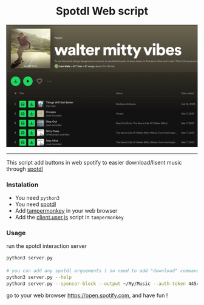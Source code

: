 <div align="center">
<h1>Spotdl Web script</h1>
 
![preview](./_images/preview.png)

</div>

______________________________________________________________________

This script add buttons in web spotify to easier download/lisent music through [spotdl](https://github.com/spotDL/spotify-downloader)

### Instalation
 - You need `python3`
 - You need [spotdl](https://github.com/spotDL/spotify-downloader?tab=readme-ov-file#installation)
 - Add [tampermonkey](https://www.tampermonkey.net/) in your web browser
 - Add the [client.user.js](https://github.com/remigermain/spotdl-userscript/raw/refs/heads/main/spodtl.user.js) script in `tampermonkey` 

### Usage
run the spotdl interaction server
```sh
python3 server.py

# you can add any spotdl arguements ( no need to add "download" command)
python3 server.py --help
python3 server.py --sponsor-block --output ~/My/Music --auth-token 4454 ...
```

go to your web browser https://open.spotify.com, and have fun !
